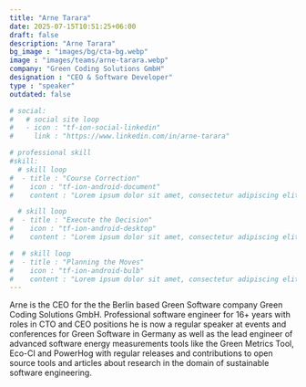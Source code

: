 ```yaml
---
title: "Arne Tarara"
date: 2025-07-15T10:51:25+06:00
draft: false
description: "Arne Tarara"
bg_image : "images/bg/cta-bg.webp"
image : "images/teams/arne-tarara.webp"
company: "Green Coding Solutions GmbH"
designation : "CEO & Software Developer"
type : "speaker"
outdated: false

# social:
#   # social site loop
#   - icon : "tf-ion-social-linkedin"
#     link : "https://www.linkedin.com/in/arne-tarara"

# professional skill
#skill:
  # skill loop
#  - title : "Course Correction"
#    icon : "tf-ion-android-document"
#    content : "Lorem ipsum dolor sit amet, consectetur adipiscing elit. Morbi hendrerit elit turpis, a porttitor tellus sollicitudin at."

  # skill loop
#  - title : "Execute the Decision"
#    icon : "tf-ion-android-desktop"
#    content : "Lorem ipsum dolor sit amet, consectetur adipiscing elit. Morbi hendrerit elit turpis, a porttitor tellus sollicitudin at."

#  # skill loop
#  - title : "Planning the Moves"
#    icon : "tf-ion-android-bulb"
#    content : "Lorem ipsum dolor sit amet, consectetur adipiscing elit. Morbi hendrerit elit #turpis, a porttitor tellus sollicitudin at."
---
```


Arne is the CEO for the the Berlin based Green Software company Green Coding Solutions GmbH.
Professional software engineer for 16+ years with roles in CTO and CEO positions he is now a regular speaker at events and conferences for Green Software in Germany as well as the lead engineer of advanced software energy measurements tools like the Green Metrics Tool, Eco-CI and PowerHog with regular releases and contributions to open source tools and articles about research in the domain of sustainable software engineering.

